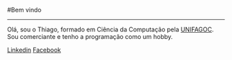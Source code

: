 #Bem vindo
***
Olá, sou o Thiago, formado em Ciência da Computação pela [UNIFAGOC](https://www.fagoc.br/).
Sou comerciante e tenho a programação como um hobby.

[Linkedin](https://www.linkedin.com/in/thiago-sartori-1820b213a)
[Facebook](https://www.facebook.com/sartori10)
